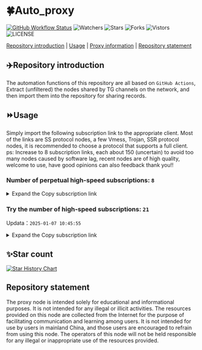# 🍀Auto_proxy
[![GitHub Workflow Status](https://img.shields.io/github/actions/workflow/status/PangTouY00/Auto_proxy/main.yml?branch=main)](https://github.com/PangTouY00/Auto_proxy/actions/workflows/main.yml?branch=main) 
![Watchers](https://img.shields.io/github/watchers/w1770946466/Auto_proxy) ![Stars](https://img.shields.io/github/stars/PangTouY00/Auto_proxy) ![Forks](https://img.shields.io/github/forks/w1770946466/Auto_proxy) ![Vistors](https://visitor-badge.laobi.icu/badge?page_id=PangTouY00.Auto_proxy) ![LICENSE](https://img.shields.io/badge/license-CC%20BY--SA%204.0-green.svg)

[Repository introduction](https://github.com/PangTouY00/Auto_proxy#Repositoryintroduction) | [Usage](https://github.com/PangTouY00/Auto_proxy#Usage) | [Proxy information](https://github.com/PangTouY00/Auto_proxy#Proxyinformation) | [Repository statement](https://github.com/PangTouY00/Auto_proxy#Repositorystatement)

## ✈️Repository introduction
The automation functions of this repository are all based on `GitHub Actions`,
Extract (unfiltered) the nodes shared by TG channels on the network, and then import them into the repository for sharing records.

## ⏩Usage
Simply import the following subscription link to the appropriate client. Most of the links are SS protocol nodes, a few Vmess, Trojan, SSR protocol nodes, it is recommended to choose a protocol that supports a full client.
ps: Increase to 8 subscription links, each about 150 (uncertain) to avoid too many nodes caused by software lag, recent nodes are of high quality, welcome to use, have good opinions can also feedback thank you!!

### Number of perpetual high-speed subscriptions: `8`

<details>
  <summary>Expand the Copy subscription link</summary>

  
- [Multiprotocol Base64 encoding](https://raw.githubusercontent.com/PangTouY00/Auto_proxy/main/Long_term_subscription1)
`https://raw.githubusercontent.com/PangTouY00/Auto_proxy/main/Long_term_subscription_num`
`Total number of merge nodes: 1425`

- [Multiprotocol Base64 encoding](https://raw.githubusercontent.com/PangTouY00/Auto_proxy/main/Long_term_subscription1)
`https://raw.githubusercontent.com/PangTouY00/Auto_proxy/main/Long_term_subscription1`
`Total number of merge nodes: 179`

- [Multiprotocol Base64 encoding](https://raw.githubusercontent.com/PangTouY00/Auto_proxy/main/Long_term_subscription2)
`https://raw.githubusercontent.com/PangTouY00/Auto_proxy/main/Long_term_subscription2`
`Total number of merge nodes: 179`

- [Multiprotocol Base64 encoding](https://raw.githubusercontent.com/PangTouY00/Auto_proxy/main/Long_term_subscription3)
`https://raw.githubusercontent.com/PangTouY00/Auto_proxy/main/Long_term_subscription3`
`Total number of merge nodes: 179`

- [Multiprotocol Base64 encoding](https://raw.githubusercontent.com/PangTouY00/Auto_proxy/main/Long_term_subscription4)
`https://raw.githubusercontent.com/PangTouY00/Auto_proxy/main/Long_term_subscription4`
`Total number of merge nodes: 179`

- [Multiprotocol Base64 encoding](https://raw.githubusercontent.comPangTouY00/Auto_proxy/main/Long_term_subscription5)
`https://raw.githubusercontent.com/PangTouY00/Auto_proxy/main/Long_term_subscription5`
`Total number of merge nodes: 179`

- [Multiprotocol Base64 encoding](https://raw.githubusercontent.com/PangTouY00/Auto_proxy/main/Long_term_subscription6)
`https://raw.githubusercontent.com/PangTouY00/Auto_proxy/main/Long_term_subscription6`
`Total number of merge nodes: 179`

- [Multiprotocol Base64 encoding](https://raw.githubusercontent.com/PangTouY00/Auto_proxy/main/Long_term_subscription7)
`https://raw.githubusercontent.com/PangTouY00/Auto_proxy/main/Long_term_subscription7`
`Total number of merge nodes: 179`

- [Multiprotocol Base64 encoding](https://raw.githubusercontent.com/PangTouY00/Auto_proxy/main/Long_term_subscription8)
`https://raw.githubusercontent.com/PangTouY00/Auto_proxy/main/Long_term_subscription8`
`Total number of merge nodes: 172`

- [Clash subscription](https://raw.githubusercontent.com/PangTouY00/Auto_proxy/main/Long_term_subscription2.yaml)
`https://raw.githubusercontent.com/PangTouY00/Auto_proxy/main/Long_term_subscription1.yaml`


- [Clash subscription](https://raw.githubusercontent.com/PangTouY00/Auto_proxy/main/Long_term_subscription2.yaml)
`https://raw.githubusercontent.com/PangTouY00/Auto_proxy/main/Long_term_subscription2.yaml`


- [Clash subscription](https://raw.githubusercontent.com/PangTouY00/Auto_proxy/main/Long_term_subscription3.yaml)
`https://raw.githubusercontent.com/PangTouY00/Auto_proxy/main/Long_term_subscription3.yaml`
  
</details>

### Try the number of high-speed subscriptions: `21`
Updata：`2025-01-07 10:45:55`


<details>
  <summary>Expand the Copy subscription link</summary>  







































































































































































































































































































































































































































































































































































































































































































































































































































































































































































































































































































































































































































































































































































































































































































































































































































































































































































































































































































































































































































































































































































































































































































































































































































































































































































































































































































































































































































































































































































































































































































































































































































































































































































































































































































































































































































































































































































































































































































































































































































































































































































































































































































































































































































































































































































































































































































































































































































































































































































































































































































































































































































































































































































































































































































































































































































































































































































































































































































































































































































































































































































































































































































































































































































































































































































































































































































































































































































































































































































































































































































































































































































































































































































































































































































































































































































































































































































































































































































































































































































































































































































































































































































































































































































































































































































































































































































































































































































































































































































































































































































































































































































































































































































































































































































































































































































































































































































































































































































































































































































































































































































































































































































































































































































































































































































































































































































































































































































































































































































































































































































































































































































































































































































































































































































































































































































































































































































































































































































































































































































































































































































































































































































































































































































































































































































































































































































































































































































































































































































































































































































































































































































































































































































































































































































































































































































































































































































































































































































































































































































































































































































































































































































































































































































































































































































































































































































































































































































































































































































































































































































































































































































































































































































































































































































































































































































































































































































































































































































































































































































































































































































































































































































































































































































































































































































































































































































































































































































































































































































































































































































































































































































































































































































































































































































































































































































































































































































































































































































































































































































































































































































































































































































































































































































































































































































































































































































































>Trial subscription：
`https://qingyun.zybs.eu.org/api/v1/client/subscribe?token=1d08d36f5c80dc93787b2a08ab4d57d5`




>Trial subscription：
`https://hy-2.com/api/v1/client/subscribe?token=8bf325cab5bcde06c20c2e4f6b6834ed`




>Trial subscription：
`https://ch.louwangzhiyu.xyz/api/v1/client/subscribe?token=fcee5af34f4c7d10f5228d7a9206278e`




>Trial subscription：
`https://abyssvpn.com/api/v1/client/subscribe?token=911a3b794fb92532432990006c6a331a`




>Trial subscription：
`https://dl.vfkum.website/api/v1/client/subscribe?token=b3bdbe4310a906c7561c6ae939cf6bd8`




>Trial subscription：
`https://www.kuaidog009.top/api/v1/client/subscribe?token=8ca7f2969bb8ffc26da9d2709b7925bb`




>Trial subscription：
`https://sq9xy6.cpminig.com/api/v1/client/subscribe?token=a9385771645fddd20e944d2eb3a1386c`




>Trial subscription：
`https://lanmaoyun.icu/api/v1/client/subscribe?token=5d491aff4e4cc8837d1e3ef45fba6d81`




>Trial subscription：
`https://v2rayshare.githubrowcontent.com/2025/01/20250107.txt`




>Trial subscription：
`https://a.aik88.top/api/v1/client/subscribe?token=e7a05eb0dda76e8d31c0e2c7ca33825e`




>Trial subscription：
`https://fs.v2rayse.com/share/20250107/9xq0y9b3ql.txt`




>Trial subscription：
`https://www.kuaidog010.top/api/v1/client/subscribe?token=f97358f8f468c88f7ba5a66d93eed55b`




>Trial subscription：
`https://xn--4gqp1u.com/api/v1/client/subscribe?token=e66d21b009c7c160485f95672a8113a4`




>Trial subscription：
`https://needss.link/api/v1/client/subscribe?token=96423a56f57e66ad83a98a87efd6639c`




>Trial subscription：
`https://nodefree.githubrowcontent.com/2025/01/20250105.txt`




>Trial subscription：
`https://www.kuaidog006.top/api/v1/client/subscribe?token=ea6044b49e3b9de072fc07c930357d3f`




>Trial subscription：
`https://xueyejiasu.com/api/v1/client/subscribe?token=93db48d8374d23639eb4f7a9b37f2018`




>Trial subscription：
`https://sulink.pro/api/v1/client/subscribe?token=06ae05ac7e30e3abfe2405fd1aea7c51`




>Trial subscription：
`https://dashuai.us/api/v1/client/subscribe?token=fcc83a7252ebf3598085696e7a7d4888`




>Trial subscription：
`https://vpn.sudatech.store/api/v1/client/subscribe?token=5d6715d51caf53917c11ffa12b0b3e54`




>Trial subscription：
`https://vt.louwangzhiyu.xyz/api/v1/client/subscribe?token=ba0849e854d10ec584015a7275d6c1e1`



</details>

## ✨Star count
[![Star History Chart](https://api.star-history.com/svg?repos=PangTouY00/Auto_proxy&type=Date)](https://star-history.com/#w1770946466/Auto_proxy&Date)



## Repository statement
The proxy node is intended solely for educational and informational purposes. It is not intended for any illegal or illicit activities. The resources provided on this node are collected from the Internet for the purpose of facilitating communication and learning among users. It is not intended for use by users in mainland China, and those users are encouraged to refrain from using this node. The operators of this node will not be held responsible for any illegal or inappropriate use of the resources provided.
